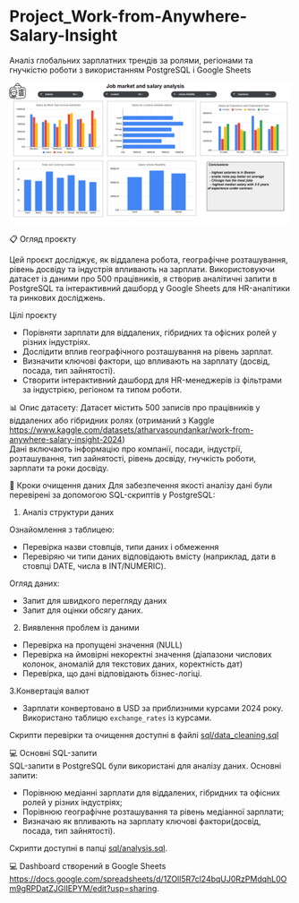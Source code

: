# Project_Work-from-Anywhere-Salary-Insight
Аналіз глобальних зарплатних трендів за ролями, регіонами та гнучкістю роботи з використанням PostgreSQL і Google Sheets

![Опис зображення](https://github.com/VasylBihari/Project-Work-from-Anywhere-Salary-Insight/blob/main/dashboard/Dashboard_screenshot.png)

📋 Огляд проєкту

Цей проєкт досліджує, як віддалена робота, географічне розташування, рівень досвіду та індустрія впливають на зарплати. 
Використовуючи датасет із даними про 500 працівників, я створив аналітичні запити в PostgreSQL та інтерактивний дашборд у Google Sheets для HR-аналітики та ринкових досліджень.

Цілі проєкту

- Порівняти зарплати для віддалених, гібридних та офісних ролей у різних індустріях.
- Дослідити вплив географічного розташування на рівень зарплат.
- Визначити ключові фактори, що впливають на зарплату (досвід, посада, тип зайнятості).
- Створити інтерактивний дашборд для HR-менеджерів із фільтрами за індустрією, регіоном та типом роботи.

📊 Опис датасету: 
Датасет містить 500 записів про працівників у віддалених або гібридних ролях (отриманий з Kaggle https://www.kaggle.com/datasets/atharvasoundankar/work-from-anywhere-salary-insight-2024)  
Дані включають інформацію про компанії, посади, індустрії, розташування, тип зайнятості, рівень досвіду, гнучкість роботи, зарплати та роки досвіду.

🧹 Кроки очищення даних
Для забезпечення якості аналізу дані були перевірені за допомогою SQL-скриптів у PostgreSQL:

1. Аналіз структури даних  

Ознайомлення з таблицею:
- Перевірка назви стовпців, типи даних і обмеження
- Перевіряю чи типи даних відповідають вмісту (наприклад, дати в стовпці DATE, числа в INT/NUMERIC).  

Огляд даних:
- Запит для швидкого перегляду даних
- Запит для оцінки обсягу даних.
 
2. Виявлення проблем із даними
- Перевірка на пропущені значення (NULL)
- Перевірка на ймовірні некоректні значення (діапазони числових колонок, аномалій для текстових даних, коректність дат)
- Перевірка, що дані відповідають бізнес-логіці.

3.Конвертація валют
- Зарплати конвертовано в USD за приблизними курсами 2024 року. Використано таблицю `exchange_rates` із курсами.

 Скрипти перевірки та очищення доступні в файлі [sql/data_cleaning.sql](sql/data_cleaning.sql)

💻 Основні SQL-запити  
SQL-запити в PostgreSQL були використані для аналізу даних. Основні запити:
- Порівнюю медіанні зарплати для віддалених, гібридних та офісних ролей у різних індустріях;
- Порівнюю географічне розташування та рівень медіанної зарплати;
- Визначаю як впливають на зарплату ключові фактори(досвід, посада, тип зайнятості).

Скрипти доступні в папці [sql/analysis.sql](sql/analysis.sql).

💻 Dashboard створений в Google Sheets
https://docs.google.com/spreadsheets/d/1ZOll5R7cl24bqUJ0RzPMdqhL0Om9gRPDatZJGlIEPYM/edit?usp=sharing.
